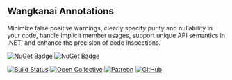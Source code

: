 ## Wangkanai Annotations

Minimize false positive warnings, clearly specify purity and nullability in your code,
handle implicit member usages, support unique API semantics in .NET, and enhance the precision of code inspections.

[![NuGet Badge](https://buildstats.info/nuget/wangkanai.solver)](https://www.nuget.org/packages/wangkanai.annotations)
[![NuGet Badge](https://buildstats.info/nuget/wangkanai.solver?includePreReleases=true)](https://www.nuget.org/packages/wangkanai.annotations)

[![Build Status](https://dev.azure.com/wangkanai/GitHub/_apis/build/status/wangkanai?branchName=main)](https://dev.azure.com/wangkanai/GitHub/_build/latest?definitionId=20&branchName=main)
[![Open Collective](https://img.shields.io/badge/open%20collective-support%20me-3385FF.svg)](https://opencollective.com/wangkanai)
[![Patreon](https://img.shields.io/badge/patreon-support%20me-d9643a.svg)](https://www.patreon.com/wangkanai)
[![GitHub](https://img.shields.io/github/license/wangkanai/wangkanai)](https://github.com/wangkanai/wangkanai/blob/main/LICENSE)

